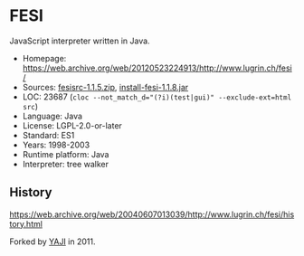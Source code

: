 # FESI

JavaScript interpreter written in Java.

* Homepage:         https://web.archive.org/web/20120523224913/http://www.lugrin.ch/fesi/
* Sources:          [fesisrc-1.1.5.zip](https://web.archive.org/web/20130219063729/http://www.lugrin.ch/fesi/fesisrc-1.1.5.zip), [install-fesi-1.1.8.jar](https://web.archive.org/web/20130220100323/http://www.lugrin.ch/fesi/install-fesi-1.1.8.jar)
* LOC:              23687 (`cloc --not_match_d="(?i)(test|gui)" --exclude-ext=html src`)
* Language:         Java
* License:          LGPL-2.0-or-later
* Standard:         ES1
* Years:            1998-2003
* Runtime platform: Java
* Interpreter:      tree walker

## History

https://web.archive.org/web/20040607013039/http://www.lugrin.ch/fesi/history.html

Forked by [YAJI](yaji.md) in 2011.
